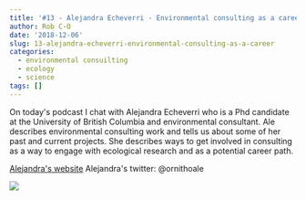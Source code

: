 ```yaml
---
title: '#13 - Alejandra Echeverri - Environmental consulting as a career'
author: Rob C-O
date: '2018-12-06'
slug: 13-alejandra-echeverri-environmental-consulting-as-a-career
categories:
  - environmental consuilting
  - ecology
  - science
tags: []
---
```


On today's podcast I chat with Alejandra Echeverri who is a Phd candidate at the University of British Columbia and environmental consultant.  Ale describes environmental consulting work and tells us about some of her past and current projects.  She describes ways to get involved in consulting as a way to engage with ecological research and as a potential career path.
 
[Alejandra's website](https://alejandraecheverriochoa.wordpress.com/)
Alejandra's twitter: @ornithoale

![](https://alejandraecheverriochoa.files.wordpress.com/2014/08/img_9778.jpg)


